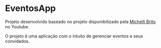# EventosApp

Projeto desenvolvido baseado no projeto disponibilizado pela [Michelli Brito](https://github.com/MichelliBrito) no Youtube.

O projeto é uma aplicação com o intuito de gerenciar eventos e seus convidados.
